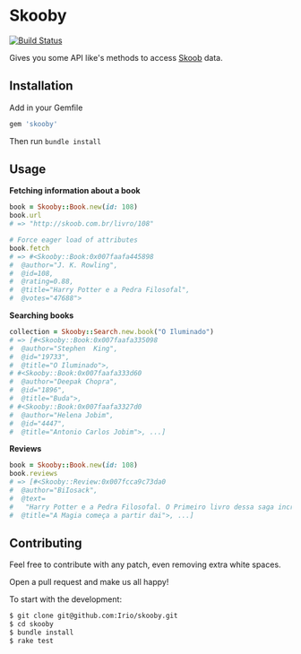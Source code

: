 Skooby
=====

[![Build Status](https://secure.travis-ci.org/Irio/skooby.png?branch=master)](https://travis-ci.org/Irio/skooby)

Gives you some API like's methods to access [Skoob](http://skoob.com.br/) data.

Installation
------------

Add in your Gemfile

```ruby
gem 'skooby'
```

Then run `bundle install`

Usage
-----

**Fetching information about a book**
```ruby
book = Skooby::Book.new(id: 108)
book.url
# => "http://skoob.com.br/livro/108"

# Force eager load of attributes
book.fetch
# => #<Skooby::Book:0x007faafa445898
#  @author="J. K. Rowling",
#  @id=108,
#  @rating=0.88,
#  @title="Harry Potter e a Pedra Filosofal",
#  @votes="47688">
```

**Searching books**
```ruby
collection = Skooby::Search.new.book("O Iluminado")
# => [#<Skooby::Book:0x007faafa335098
#  @author="Stephen  King",
#  @id="19733",
#  @title="O Iluminado">,
# #<Skooby::Book:0x007faafa333d60
#  @author="Deepak Chopra",
#  @id="1896",
#  @title="Buda">,
# #<Skooby::Book:0x007faafa3327d0
#  @author="Helena Jobim",
#  @id="4447",
#  @title="Antonio Carlos Jobim">, ...]
```

**Reviews**
```ruby
book = Skooby::Book.new(id: 108)
book.reviews
# => [#<Skooby::Review:0x007fcca9c73da0
#  @author="BiIosack",
#  @text=
#   "Harry Potter e a Pedra Filosofal. O Primeiro livro dessa saga incrível. A magia começa a partir dai.\r\nVários 'Potterheads' (fãs de Harry Potter) nasceram depois de conhecer essa obra incrível, escrita por J.K Rowling. Vale a pena conferir essa aventura. Você vai se emocionar, chorar e sorrir com essa historia maravilhosa...",
#  @title="A Magia começa a partir dai">, ...]
```

Contributing
------------

Feel free to contribute with any patch, even removing extra white spaces.

Open a pull request and make us all happy!

To start with the development:
```sh
$ git clone git@github.com:Irio/skooby.git
$ cd skooby
$ bundle install
$ rake test
```

